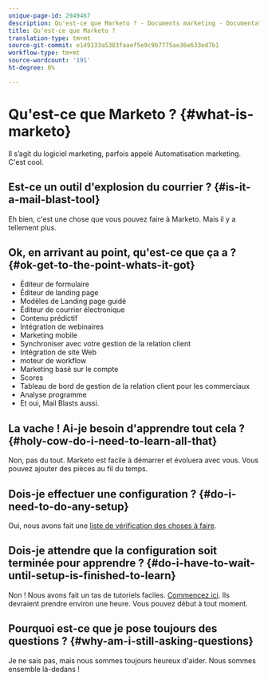 ```yaml
---
unique-page-id: 2949467
description: Qu'est-ce que Marketo ? - Documents marketing - Documentation du produit
title: Qu'est-ce que Marketo ?
translation-type: tm+mt
source-git-commit: e149133a5383faaef5e9c9b7775ae36e633ed7b1
workflow-type: tm+mt
source-wordcount: '191'
ht-degree: 0%

---
```



# Qu&#39;est-ce que Marketo ? {#what-is-marketo}

Il s’agit du logiciel marketing, parfois appelé Automatisation marketing. C&#39;est cool.

## Est-ce un outil d&#39;explosion du courrier ? {#is-it-a-mail-blast-tool}

Eh bien, c&#39;est une chose que vous pouvez faire à Marketo. Mais il y a tellement plus.

## Ok, en arrivant au point, qu&#39;est-ce que ça a ? {#ok-get-to-the-point-whats-it-got}

* Éditeur de formulaire
* Éditeur de landing page
* Modèles de Landing page guidé
* Éditeur de courrier électronique
* Contenu prédictif
* Intégration de webinaires
* Marketing mobile
* Synchroniser avec votre gestion de la relation client
* Intégration de site Web
* moteur de workflow
* Marketing basé sur le compte
* Scores
* Tableau de bord de gestion de la relation client pour les commerciaux
* Analyse programme
* Et oui, Mail Blasts aussi.

## La vache ! Ai-je besoin d&#39;apprendre tout cela ? {#holy-cow-do-i-need-to-learn-all-that}

Non, pas du tout. Marketo est facile à démarrer et évoluera avec vous. Vous pouvez ajouter des pièces au fil du temps.

## Dois-je effectuer une configuration ? {#do-i-need-to-do-any-setup}

Oui, nous avons fait une [liste de vérification des choses à faire](/help/marketo/getting-started/setup-steps/setup-checklist.md).

## Dois-je attendre que la configuration soit terminée pour apprendre ? {#do-i-have-to-wait-until-setup-is-finished-to-learn}

Non ! Nous avons fait un tas de tutoriels faciles. [Commencez ici](/help/marketo/getting-started/quick-wins/get-set-up-and-add-a-person.md). Ils devraient prendre environ une heure. Vous pouvez début à tout moment.

## Pourquoi est-ce que je pose toujours des questions ? {#why-am-i-still-asking-questions}

Je ne sais pas, mais nous sommes toujours heureux d&#39;aider. Nous sommes ensemble là-dedans !
